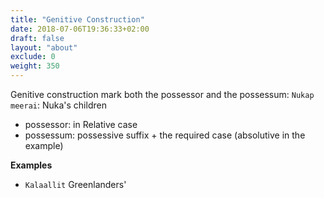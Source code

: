 ```yaml
---
title: "Genitive Construction"
date: 2018-07-06T19:36:33+02:00
draft: false
layout: "about"
exclude: 0
weight: 350
---
```

Genitive construction mark both the possessor and the possessum:
`Nukap meerai`: Nuka's children
* possessor: in Relative case
* possessum: possessive suffix + the required case (absolutive in the example)

**Examples**
* `Kalaallit` Greenlanders'